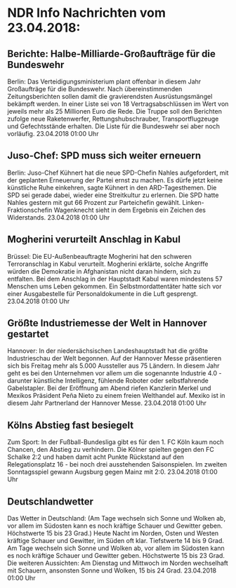 # NDR Info Nachrichten vom 23.04.2018:


## Berichte: Halbe-Milliarde-Großaufträge für die Bundeswehr
Berlin: Das Verteidigungsministerium plant offenbar in diesem Jahr Großaufträge für die Bundeswehr. Nach übereinstimmenden Zeitungsberichten sollen damit die gravierendsten Ausrüstungsmängel bekämpft werden. In einer Liste sei von 18 Vertragsabschlüssen im Wert von jeweils mehr als 25 Millionen Euro die Rede. Die Truppe soll den Berichten zufolge neue Raketenwerfer, Rettungshubschrauber, Transportflugzeuge und Gefechtsstände erhalten. Die Liste für die Bundeswehr sei aber noch vorläufig. 23.04.2018 01:00 Uhr 

## Juso-Chef: SPD muss sich weiter erneuern
Berlin: Juso-Chef Kühnert hat die neue SPD-Chefin Nahles aufgefordert, mit der geplanten Erneuerung der Partei ernst zu machen. Es dürfe jetzt keine künstliche Ruhe einkehren, sagte Kühnert in den ARD-Tagesthemen. Die SPD sei gerade dabei, wieder eine Streitkultur zu erlernen. Die SPD hatte Nahles gestern mit gut 66 Prozent zur Parteichefin gewählt. Linken-Fraktionschefin Wagenknecht sieht in dem Ergebnis ein Zeichen des Widerstands. 23.04.2018 01:00 Uhr 

## Mogherini verurteilt Anschlag in Kabul
Brüssel:	Die EU-Außenbeauftragte Mogherini hat den schweren Terroranschlag in Kabul verurteilt. Mogherini erklärte, solche Angriffe würden die Demokratie in Afghanistan nicht daran hindern, sich zu entfalten. Bei dem Anschlag in der Hauptstadt Kabul waren mindestens 57 Menschen ums Leben gekommen. Ein Selbstmordattentäter hatte sich vor einer Ausgabestelle für Personaldokumente in die Luft gesprengt. 23.04.2018 01:00 Uhr 

## Größte Industriemesse der Welt in Hannover gestartet
Hannover: In der niedersächsischen Landeshauptstadt hat die größte Industrieschau der Welt begonnen. Auf der Hannover Messe präsentieren sich bis Freitag mehr als 5.000 Aussteller aus 75 Ländern. In diesem Jahr geht es bei den Unternehmen vor allem um die sogenannte Industrie 4.0 - darunter künstliche Intelligenz, fühlende Roboter oder selbstfahrende Gabelstapler. Bei der Eröffnung am Abend riefen Kanzlerin Merkel und Mexikos Präsident Peña Nieto zu einem freien Welthandel auf. Mexiko ist in diesem Jahr Partnerland der Hannover Messe. 23.04.2018 01:00 Uhr 

## Kölns Abstieg fast besiegelt
Zum Sport: In der Fußball-Bundesliga gibt es für den 1. FC Köln kaum noch Chancen, den Abstieg zu verhindern. Die Kölner spielten gegen den FC Schalke 2:2 und haben damit acht Punkte Rückstand auf den Relegationsplatz 16 - bei noch drei ausstehenden Saisonspielen. Im zweiten Sonntagsspiel gewann Augsburg gegen Mainz mit 2:0. 23.04.2018 01:00 Uhr 

## Deutschlandwetter
Das Wetter in Deutschland:
(Am Tage wechseln sich Sonne und Wolken ab, vor allem im Südosten kann es noch kräftige Schauer und Gewitter geben. Höchstwerte 15 bis 23 Grad.) Heute Nacht im Norden, Osten und Westen kräftige Schauer und Gewitter, im Süden oft klar. Tiefstwerte 14 bis 9 Grad. Am Tage wechseln sich Sonne und Wolken ab, vor allem im Südosten kann es noch kräftige Schauer und Gewitter geben. Höchstwerte 15 bis 23 Grad. Die weiteren Aussichten: Am Dienstag und Mittwoch im Norden wechselhaft mit Schauern, ansonsten Sonne und Wolken, 15 bis 24 Grad. 23.04.2018 01:00 Uhr 
